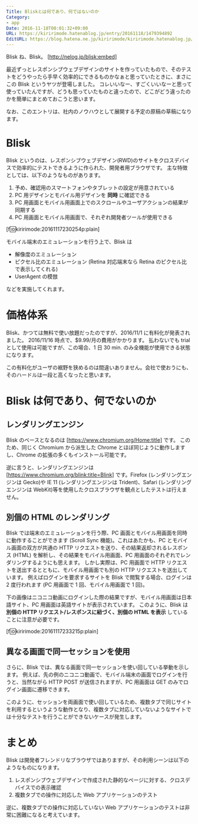 ```yaml
---
Title: Bliskとは何であり、何ではないのか
Category:
- app
Date: 2016-11-18T00:01:32+09:00
URL: https://kiririmode.hatenablog.jp/entry/20161118/1479394892
EditURL: https://blog.hatena.ne.jp/kiririmode/kiririmode.hatenablog.jp/atom/entry/10328749687194834332
---
```


Blisk ね、Blisk。
[http://nelog.jp/blisk:embed]

最近ずっとレスポンシブウェブデザインのサイトを作っていたもので、そのテストをどうやったら手早く効率的にできるものかなぁと思っていたときに、まさにこの Blisk というヤツが登場しました。
コレいいなー、すごくいいなーと思って使っていたんですが、どうも思っていたものと違ったので、どこがどう違ったのかを簡単にまとめておこうと思います。

なお、このエントリは、社内のノウハウとして展開する予定の原稿の草稿になります。

# Blisk

Blisk というのは、レスポンシブウェブデザイン(RWD)のサイトをクロスデバイスで効率的にテストできるように作られた、開発者用ブラウザです。
主な特徴としては、以下のようなものがあります。

1. 予め、確認用のスマートフォンやタブレットの設定が用意されている
2. PC 用デザインとモバイル用デザインを **同時** に確認できる
3. PC 用画面とモバイル用画面上でのスクロールやユーザアクションの結果が同期する
3. PC 用画面とモバイル用画面で、それぞれ開発者ツールが使用できる


[f:id:kiririmode:20161117230254p:plain]

モバイル端末のエミュレーションを行う上で、Blisk は

- 解像度のエミュレーション
- ピクセル比のエミュレーション (Retina 対応端末なら Retina のピクセル比で表示してくれる)
- UserAgent の模倣

などを実施してくれます。

# 価格体系

Blisk、かつては無料で使い放題だったのですが、2016/11/1 に有料化が発表されました。
2016/11/16 時点で、$9.99/月の費用がかかります。
払わないでも trial として使用は可能ですが、この場合、1 日 30 min. のみ全機能が使用できる状態になります。

この有料化がユーザの裾野を狭めるのは間違いありません。会社で使おうにも、そのハードルは一段と高くなったと思います。

# Blisk は何であり、何でないのか

## レンダリングエンジン
Blisk のベースとなるのは [https://www.chromium.org/Home:title] です。
このため、同じく Chromium から派生した Chrome とほぼ同じように動作しますし、Chrome の拡張の多くもインストール可能です。

逆に言うと、レンダリングエンジンは [https://www.chromium.org/blink:title=Blink] です。Firefox (レンダリングエンジンは Gecko)や IE 11 (レンダリングエンジンは Trident)、Safari (レンダリングエンジンは WebKit)等を使用したクロスブラウザを観点としたテストは行えません。

## 別個の HTML のレンダリング

Blisk では端末のエミュレーションを行う際、PC 画面とモバイル用画面を同時に動作することができます (Scroll Sync 機能)。これはあたかも、PC とモバイル画面の双方が共通の HTTP リクエストを送り、その結果返却されるレスポンス (HTML) を解析し、その結果をモバイル用画面、PC 用画面のそれぞれでレンダリングするようにも思えます。
しかし実際は、PC 用画面で HTTP リクエストを送出するとともに、モバイル用画面でも別の HTTP リクエストを送出しています。
例えばログインを要求するサイトを Blisk で閲覧する場合、ログインは 2 度行われます (PC 用画面で 1 回、モバイル用画面で 1 回)。

下の画像はニコニコ動画にログインした際の結果ですが、モバイル用画面は日本語サイト、PC 用画面は英語サイトが表示されています。
このように、Blisk は **別個の HTTP リクエスト/レスポンスに紐づく、別個の HTML を表示** していることに注意が必要です。

[f:id:kiririmode:20161117233215p:plain]

## 異なる画面で同一セッションを使用

さらに、Blisk では、異なる画面で同一セッションを使い回している挙動を示します。
例えば、先の例のニコニコ動画で、モバイル端末の画面でログインを行うと、当然ながら HTTP POST が送信されますが、PC 用画面は GET のみでログイン画面に遷移できます。

このように、セッションを両画面で使い回しているため、複数タブで同じサイトを利用するというような動作となり、複数タブに対応していないようなサイトでは十分なテストを行うことができないケースが発生します。


# まとめ

Blisk は開発者フレンドリなブラウザではありますが、その利用シーンは以下のようなものになります。

1. レスポンシブウェブデザインで作成された静的なページに対する、クロスデバイスでの表示確認
2. 複数タブでの操作に対応した Web アプリケーションのテスト

逆に、複数タブでの操作に対応していない Web アプリケーションのテストは非常に困難になると考えています。

